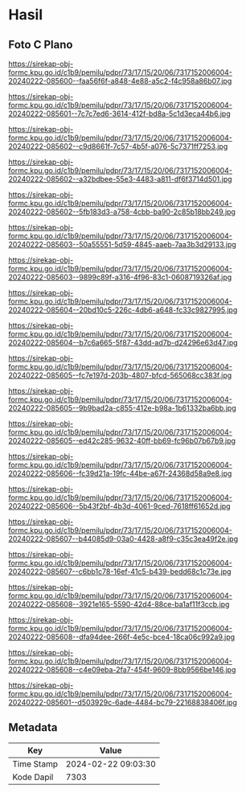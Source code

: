 # Hasil

## Foto C Plano

https://sirekap-obj-formc.kpu.go.id/c1b9/pemilu/pdpr/73/17/15/20/06/7317152006004-20240222-085600--faa56f6f-a848-4e88-a5c2-f4c958a86b07.jpg

https://sirekap-obj-formc.kpu.go.id/c1b9/pemilu/pdpr/73/17/15/20/06/7317152006004-20240222-085601--7c7c7ed6-3614-412f-bd8a-5c1d3eca44b6.jpg

https://sirekap-obj-formc.kpu.go.id/c1b9/pemilu/pdpr/73/17/15/20/06/7317152006004-20240222-085602--c9d8661f-7c57-4b5f-a076-5c7371ff7253.jpg

https://sirekap-obj-formc.kpu.go.id/c1b9/pemilu/pdpr/73/17/15/20/06/7317152006004-20240222-085602--a32bdbee-55e3-4483-a811-df6f3714d501.jpg

https://sirekap-obj-formc.kpu.go.id/c1b9/pemilu/pdpr/73/17/15/20/06/7317152006004-20240222-085602--5fb183d3-a758-4cbb-ba90-2c85b18bb249.jpg

https://sirekap-obj-formc.kpu.go.id/c1b9/pemilu/pdpr/73/17/15/20/06/7317152006004-20240222-085603--50a55551-5d59-4845-aaeb-7aa3b3d29133.jpg

https://sirekap-obj-formc.kpu.go.id/c1b9/pemilu/pdpr/73/17/15/20/06/7317152006004-20240222-085603--9899c89f-a316-4f96-83c1-0608719326af.jpg

https://sirekap-obj-formc.kpu.go.id/c1b9/pemilu/pdpr/73/17/15/20/06/7317152006004-20240222-085604--20bd10c5-226c-4db6-a648-fc33c9827995.jpg

https://sirekap-obj-formc.kpu.go.id/c1b9/pemilu/pdpr/73/17/15/20/06/7317152006004-20240222-085604--b7c6a665-5f87-43dd-ad7b-d24296e63d47.jpg

https://sirekap-obj-formc.kpu.go.id/c1b9/pemilu/pdpr/73/17/15/20/06/7317152006004-20240222-085605--fc7e197d-203b-4807-bfcd-565068cc383f.jpg

https://sirekap-obj-formc.kpu.go.id/c1b9/pemilu/pdpr/73/17/15/20/06/7317152006004-20240222-085605--9b9bad2a-c855-412e-b98a-1b61332ba6bb.jpg

https://sirekap-obj-formc.kpu.go.id/c1b9/pemilu/pdpr/73/17/15/20/06/7317152006004-20240222-085605--ed42c285-9632-40ff-bb69-fc96b07b67b9.jpg

https://sirekap-obj-formc.kpu.go.id/c1b9/pemilu/pdpr/73/17/15/20/06/7317152006004-20240222-085606--fc39d21a-19fc-44be-a67f-24368d58a9e8.jpg

https://sirekap-obj-formc.kpu.go.id/c1b9/pemilu/pdpr/73/17/15/20/06/7317152006004-20240222-085606--5b43f2bf-4b3d-4061-9ced-7618ff61652d.jpg

https://sirekap-obj-formc.kpu.go.id/c1b9/pemilu/pdpr/73/17/15/20/06/7317152006004-20240222-085607--b44085d9-03a0-4428-a8f9-c35c3ea49f2e.jpg

https://sirekap-obj-formc.kpu.go.id/c1b9/pemilu/pdpr/73/17/15/20/06/7317152006004-20240222-085607--c6bb1c78-16ef-41c5-b439-bedd68c1c73e.jpg

https://sirekap-obj-formc.kpu.go.id/c1b9/pemilu/pdpr/73/17/15/20/06/7317152006004-20240222-085608--3921e165-5590-42d4-88ce-ba1af11f3ccb.jpg

https://sirekap-obj-formc.kpu.go.id/c1b9/pemilu/pdpr/73/17/15/20/06/7317152006004-20240222-085608--dfa94dee-266f-4e5c-bce4-18ca06c992a9.jpg

https://sirekap-obj-formc.kpu.go.id/c1b9/pemilu/pdpr/73/17/15/20/06/7317152006004-20240222-085608--c4e09eba-2fa7-454f-9609-8bb9566be146.jpg

https://sirekap-obj-formc.kpu.go.id/c1b9/pemilu/pdpr/73/17/15/20/06/7317152006004-20240222-085601--d503929c-6ade-4484-bc79-22168838406f.jpg


## Metadata

| Key        | Value               |
| ---------- | ------------------- |
| Time Stamp | 2024-02-22 09:03:30 |
| Kode Dapil | 7303                |



